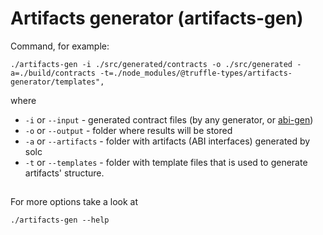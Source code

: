 # Artifacts generator (artifacts-gen)

Command, for example:

`./artifacts-gen -i ./src/generated/contracts -o ./src/generated -a=./build/contracts -t=./node_modules/@truffle-types/artifacts-generator/templates",`

where

- `-i` or `--input` - generated contract files (by any generator, or [abi-gen](https://www.npmjs.com/package/@0xproject/abi-gen))
- `-o` or `--output` - folder where results will be stored
- `-a` or `--artifacts` - folder with artifacts (ABI interfaces) generated by solc
- `-t` or `--templates` - folder with template files that is used to generate artifacts' structure.


##
For more options take a look at

`./artifacts-gen --help`
